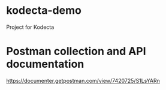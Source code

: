 # kodecta-demo
Project for Kodecta

# Postman collection and API documentation
https://documenter.getpostman.com/view/7420725/S1LsYARn
